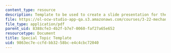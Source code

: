 ```yaml
---
content_type: resource
description: Template to be used to create a slide presentation for the group project.
file: https://ol-ocw-studio-app-qa.s3.amazonaws.com/courses/3-22-mechanical-behavior-of-materials-spring-2008/9863ec7eccfdbb3258bce4c4cbc72040_spectopictemplat.pdf
file_type: application/pdf
parent_uid: 8388cfe3-4b2f-b7e7-0060-faf27a65e652
resourcetype: Document
title: Special Topic Template
uid: 9863ec7e-ccfd-bb32-58bc-e4c4cbc72040
---
```

